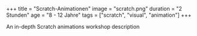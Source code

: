 +++
title = "Scratch-Animationen"
image = "scratch.png"
duration = "2 Stunden"
age = "8 - 12 Jahre"
tags = ["scratch", "visual", "animation"]
+++

An in-depth Scratch animations workshop description
